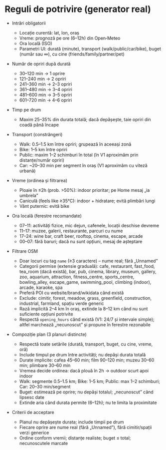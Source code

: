 # Reguli de potrivire (generator real)

- Intrări obligatorii
  - Locație curentă: lat, lon, oraș
  - Vreme: prognoză pe ore (6–12h) din Open‑Meteo
  - Ora locală (ISO)
  - Parametri UI: durată (minute), transport (walk/public/car/bike), buget (număr sau ∞), cu cine (friends/family/partner/pet)

- Număr de opriri după durată
  - 30–120 min → 1 oprire
  - 121–240 min → 2 opriri
  - 241–360 min → 2–3 opriri
  - 361–480 min → 3–4 opriri
  - 481–600 min → 3–5 opriri
  - 601–720 min → 4–6 opriri

- Timp pe drum
  - Maxim 25–35% din durata totală; dacă depășește, taie opriri din coadă până încape

- Transport (constrângeri)
  - Walk: 0.5–1.5 km între opriri; grupează în aceeași zonă
  - Bike: 1–5 km între opriri
  - Public: maxim 1–2 schimburi în total (în V1 aproximăm prin distanțe/număr opriri)
  - Car: ~20–30 min per segment în oraș (V1 aproximăm cu viteză urbană)

- Vreme (ordinea și filtrarea)
  - Ploaie în ≤2h (prob. >50%): indoor prioritar; pe Home mesaj „ia umbrela”
  - Caniculă (feels like ≥35°C): indoor + hidratare; evită plimbări lungi
  - Vânt puternic: evită bike

- Ora locală (ferestre recomandate)
  - 07–11: activități fizice, mic dejun, cafenele, locații deschise devreme
  - 11–17: muzee, galerii, restaurante, parcuri cu nume
  - 17–24: wine bar, craft beer, rooftop, cinema, escape, arcade
  - 00–07: fără baruri; dacă nu sunt opțiuni, mesaj de așteptare

- Filtrare OSM
  - Doar locuri cu tag `name` (≥3 caractere) – nume real; fără „Unnamed”
  - Categorii permise (extensie graduală): cafe, restaurant, fast_food, tea_room (dacă există), bar, pub, cinema, library, museum, gallery, zoo, aquarium, attraction, fitness_centre, sports_centre, bowling_alley, escape_game, swimming_pool, climbing (indoor), arcade, karaoke, spa
  - Preferă POI cu website/brand/wikidata când există
  - Exclude: cimitir, forest, meadow, grass, greenfield, construction, industrial, farmland, spațiu verde generic
  - Rază implicită 2–4 km în oraș, extinde la 8–12 km când nu sunt suficiente opțiuni potrivite
  - Respectă `opening_hours` când există (V1: 24/7 și intervale simple); altfel marchează „necunoscut” și propune în ferestre rezonabile

- Compoziție plan (3 planuri distincte)
  - Respectă toate setările (durată, transport, buget, cu cine, vreme, oră)
  - Include timpul pe drum între activități; nu depăși durata totală
  - Durate implicite: cafea 45–60 min; film 90–120 min; muzeu 30–60 min; plimbare 30–60 min
  - Vremea decide ordinea: dacă plouă în 2h → outdoor scurt apoi indoor
  - Walk: segmente 0.5–1.5 km; Bike: 1–5 km; Public: max 1–2 schimburi; Car: 20–30 min/segment
  - Buget: estimează pe oprire; nu depăși totalul; „necunoscut” când lipsesc date
  - Extinde aria când durata permite (6–12h); nu te limita la proximitate

- Criterii de acceptare
  - Planul nu depășește durata; include timpii pe drum
  - Fiecare oprire are nume real (fără „Unnamed”), fără cimitir/spații verzi generice
  - Ordine conform vremii; distanțe realiste; buget ≤ total; necunoscutele marcate

